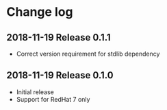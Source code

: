 # Change log

## 2018-11-19 Release 0.1.1

* Correct version requirement for stdlib dependency

## 2018-11-19 Release 0.1.0

* Initial release
* Support for RedHat 7 only
